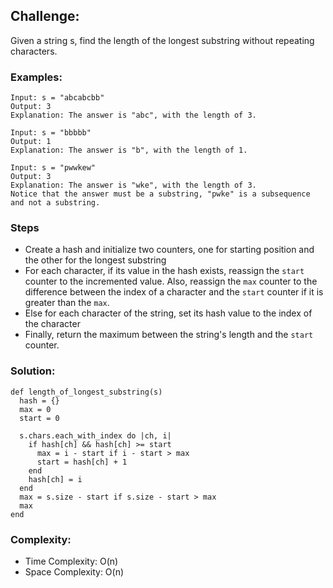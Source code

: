 ## Challenge:
Given a string s, find the length of the longest substring without repeating characters.

### Examples:

```
Input: s = "abcabcbb"
Output: 3
Explanation: The answer is "abc", with the length of 3.

Input: s = "bbbbb"
Output: 1
Explanation: The answer is "b", with the length of 1.

Input: s = "pwwkew"
Output: 3
Explanation: The answer is "wke", with the length of 3.
Notice that the answer must be a substring, "pwke" is a subsequence and not a substring.
```

### Steps
- Create a hash and initialize two counters, one for starting position and the other for the longest substring
- For each character, if its value in the hash exists, reassign the `start` counter to the incremented value. Also, reassign the `max` counter to the difference between the index of a character and the `start` counter if it is greater than the `max`.
- Else for each character of the string, set its hash value to the index of the character
- Finally, return the maximum between the string's length and the `start` counter.

### Solution:
```
def length_of_longest_substring(s)
  hash = {}
  max = 0
  start = 0

  s.chars.each_with_index do |ch, i|
    if hash[ch] && hash[ch] >= start
      max = i - start if i - start > max
      start = hash[ch] + 1
    end
    hash[ch] = i
  end
  max = s.size - start if s.size - start > max
  max
end
```

### Complexity:
- Time Complexity: O(n)
- Space Complexity: O(n)

